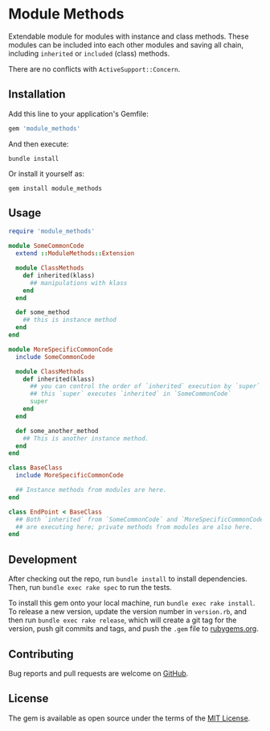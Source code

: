 # Module Methods

Extendable module for modules with instance and class methods.
These modules can be included into each other modules and saving all chain,
including `inherited` or `included` (class) methods.

There are no conflicts with `ActiveSupport::Concern`.

## Installation

Add this line to your application's Gemfile:

```ruby
gem 'module_methods'
```

And then execute:

```shell
bundle install
```

Or install it yourself as:

```shell
gem install module_methods
```

## Usage

```ruby
require 'module_methods'

module SomeCommonCode
  extend ::ModuleMethods::Extension

  module ClassMethods
    def inherited(klass)
      ## manipulations with klass
    end
  end

  def some_method
    ## this is instance method
  end
end

module MoreSpecificCommonCode
  include SomeCommonCode

  module ClassMethods
    def inherited(klass)
      ## you can control the order of `inherited` execution by `super`
      ## this `super` executes `inherited` in `SomeCommonCode`
      super
    end
  end

  def some_another_method
    ## This is another instance method.
  end
end

class BaseClass
  include MoreSpecificCommonCode

  ## Instance methods from modules are here.
end

class EndPoint < BaseClass
  ## Both `inherited` from `SomeCommonCode` and `MoreSpecificCommonCode`
  ## are executing here; private methods from modules are also here.
end
```

## Development

After checking out the repo, run `bundle install` to install dependencies.
Then, run `bundle exec rake spec` to run the tests.

To install this gem onto your local machine, run `bundle exec rake install`.
To release a new version, update the version number in `version.rb`,
and then run `bundle exec rake release`, which will create a git tag
for the version, push git commits and tags, and push the `.gem` file
to [rubygems.org](https://rubygems.org).

## Contributing

Bug reports and pull requests are welcome on [GitHub](https://github.com/AlexWayfer/module_methods).

## License

The gem is available as open source under the terms of the
[MIT License](https://opensource.org/licenses/MIT).
